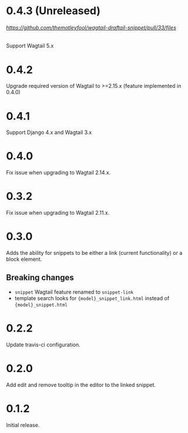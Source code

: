 # 0.4.3 (Unreleased)
###### https://github.com/themotleyfool/wagtail-draftail-snippet/pull/33/files

Support Wagtail 5.x

# 0.4.2

Upgrade required version of Wagtail to >=2.15.x (feature implemented in 0.4.0)

# 0.4.1

Support Django 4.x and Wagtail 3.x

# 0.4.0

Fix issue when upgrading to Wagtail 2.14.x.

# 0.3.2

Fix issue when upgrading to Wagtail 2.11.x.

# 0.3.0

Adds the ability for snippets to be either a link (current functionality) or a block element.

## Breaking changes

- `snippet` Wagtail feature renamed to `snippet-link`
- template search looks for `{model}_snippet_link.html` instead of `{model}_snippet.html`

# 0.2.2

Update travis-ci configuration.

# 0.2.0

Add edit and remove tooltip in the editor to the linked snippet.

# 0.1.2

Initial release.
